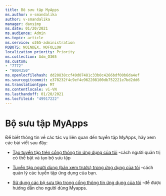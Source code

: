 ```yaml
---
title: Bộ sưu tập MyApps
ms.author: v-smandalika
author: v-smandalika
manager: dansimp
ms.date: 01/20/2021
ms.audience: Admin
ms.topic: article
ms.service: o365-administration
ROBOTS: NOINDEX, NOFOLLOW
localization_priority: Priority
ms.collection: Adm_O365
ms.custom:
- "7772"
- "9004350"
ms.openlocfilehash: dd20838ccf49d07481c33b0c4266bdf00b6da4ef
ms.sourcegitcommit: e378232f4c9ef4e962208100db752221e7bd2dd6
ms.translationtype: MT
ms.contentlocale: vi-VN
ms.lasthandoff: 01/20/2021
ms.locfileid: "49917222"
---
```

# <a name="myapps-collections"></a>Bộ sưu tập MyApps

Để biết thông tin về các tác vụ liên quan đến tuyển tập MyApps, hãy xem các bài viết sau đây:

- [Tạo tuyển tập trên cổng thông tin ứng dụng của tôi](https://docs.microsoft.com/azure/active-directory/manage-apps/access-panel-collections) -cách người quản trị có thể bật và tạo bộ sưu tập

- [Tuyển tập người dùng (bản xem trước) trong ứng dụng của tôi](https://docs.microsoft.com/azure/active-directory/user-help/my-apps-portal-user-collections) -cách quản lý các tuyển tập ứng dụng của bạn. 

- [Sử dụng các bộ sưu tập trong cổng thông tin ứng dụng của tôi](https://docs.microsoft.com/azure/active-directory/user-help/my-applications-portal-workspaces) -để được hướng dẫn cho người dùng Myapps.